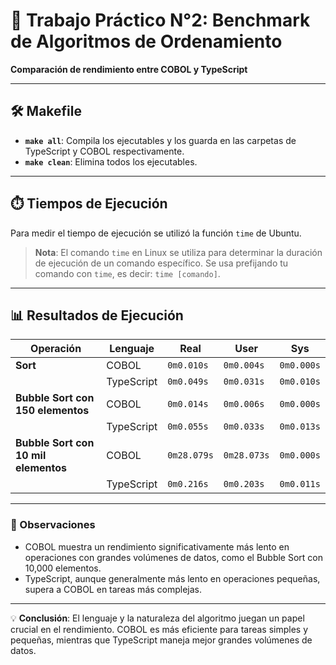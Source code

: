 # 📝 Trabajo Práctico N°2: Benchmark de Algoritmos de Ordenamiento

**Comparación de rendimiento entre COBOL y TypeScript**

---

## 🛠️ Makefile
- **`make all`**: Compila los ejecutables y los guarda en las carpetas de TypeScript y COBOL respectivamente.
- **`make clean`**: Elimina todos los ejecutables.

---

## ⏱️ Tiempos de Ejecución
Para medir el tiempo de ejecución se utilizó la función `time` de Ubuntu.

> **Nota**: El comando `time` en Linux se utiliza para determinar la duración de ejecución de un comando específico. Se usa prefijando tu comando con `time`, es decir: `time [comando]`.

---

## 📊 Resultados de Ejecución

| **Operación**                     | **Lenguaje**   | **Real**        | **User**        | **Sys**         |
|-----------------------------------|----------------|-----------------|-----------------|-----------------|
| **Sort**                          | COBOL          | `0m0.010s`       | `0m0.004s`       | `0m0.000s`       |
|                                   | TypeScript     | `0m0.049s`       | `0m0.031s`       | `0m0.010s`       |
| **Bubble Sort con 150 elementos** | COBOL          | `0m0.014s`       | `0m0.006s`       | `0m0.000s`       |
|                                   | TypeScript     | `0m0.055s`       | `0m0.033s`       | `0m0.013s`       |
| **Bubble Sort con 10 mil elementos** | COBOL       | `0m28.079s`      | `0m28.073s`      | `0m0.000s`       |
|                                   | TypeScript     | `0m0.216s`       | `0m0.203s`       | `0m0.011s`       |

---

### 🎯 Observaciones
- COBOL muestra un rendimiento significativamente más lento en operaciones con grandes volúmenes de datos, como el Bubble Sort con 10,000 elementos.
- TypeScript, aunque generalmente más lento en operaciones pequeñas, supera a COBOL en tareas más complejas.

---

💡 **Conclusión**: El lenguaje y la naturaleza del algoritmo juegan un papel crucial en el rendimiento. COBOL es más eficiente para tareas simples y pequeñas, mientras que TypeScript maneja mejor grandes volúmenes de datos.
